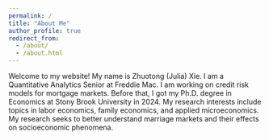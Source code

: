 ```yaml
---
permalink: /
title: "About Me"
author_profile: true
redirect_from: 
  - /about/
  - /about.html
---
```


Welcome to my website!
My name is Zhuotong (Julia) Xie. I am a Quantitative Analytics Senior at Freddie Mac. I am working on credit risk models for mortgage markets.
Before that, I got my Ph.D. degree in Economics at Stony Brook University in 2024. My research interests include topics in labor economics, family economics, and applied microeconomics. My research seeks to better understand marriage markets and their effects on socioeconomic phenomena.
